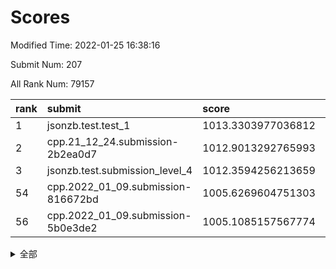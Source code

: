 # Scores

Modified Time: 2022-01-25 16:38:16

Submit Num: 207

All Rank Num: 79157

| rank |               submit               |       score        |       sigma        | pk_num |
| :--- | :--------------------------------- | :----------------- | :----------------- | :----- |
| 1    | jsonzb.test.test_1                 | 1013.3303977036812 | 0.8001876125761475 | 1532   |
| 2    | cpp.21_12_24.submission-2b2ea0d7   | 1012.9013292765993 | 0.8023521167746027 | 1536   |
| 3    | jsonzb.test.submission_level_4     | 1012.3594256213659 | 0.7962268106319265 | 1526   |
| 54   | cpp.2022_01_09.submission-816672bd | 1005.6269604751303 | 0.7372677089516277 | 1530   |
| 56   | cpp.2022_01_09.submission-5b0e3de2 | 1005.1085157567774 | 0.7319769954697498 | 1529   |


<details>
<summary>全部</summary>

| rank |                 submit                 |       score        |       sigma        | pk_num |
| :--- | :------------------------------------- | :----------------- | :----------------- | :----- |
| 1    | jsonzb.test.test_1                     | 1013.3303977036812 | 0.8001876125761475 | 1532   |
| 2    | cpp.21_12_24.submission-2b2ea0d7       | 1012.9013292765993 | 0.8023521167746027 | 1536   |
| 3    | jsonzb.test.submission_level_4         | 1012.3594256213659 | 0.7962268106319265 | 1526   |
| 4    | gobigger.level_3.submission_level_3_43 | 1011.7210056686062 | 0.7776459439314671 | 1530   |
| 5    | gobigger.level_3.submission_level_3_41 | 1011.6935456269385 | 0.7854568458455335 | 1529   |
| 6    | gobigger.level_3.submission_level_3_33 | 1011.522611629444  | 0.7793575088734711 | 1525   |
| 7    | gobigger.level_3.submission_level_3_21 | 1011.4058206359093 | 0.7741967056262457 | 1525   |
| 8    | gobigger.level_3.submission_level_3_30 | 1011.1578261449032 | 0.7790232162421029 | 1528   |
| 9    | gobigger.level_3.submission_level_3_5  | 1011.0499475852841 | 0.7841047080729725 | 1536   |
| 10   | gobigger.level_3.submission_level_3_2  | 1011.0434369831678 | 0.767455161733197  | 1529   |
| 11   | gobigger.level_3.submission_level_3_47 | 1011.0203742882557 | 0.7584138982792463 | 1530   |
| 12   | gobigger.level_3.submission_level_3_12 | 1010.944192967648  | 0.770126664127395  | 1532   |
| 13   | gobigger.level_3.submission_level_3_18 | 1010.8986288852021 | 0.7650210822381177 | 1528   |
| 14   | gobigger.level_3.submission_level_3_10 | 1010.8977797503677 | 0.7831740498551183 | 1535   |
| 15   | gobigger.level_3.submission_level_3_44 | 1010.8759255844512 | 0.7801291793956381 | 1530   |
| 16   | gobigger.level_3.submission_level_3_39 | 1010.7001426734643 | 0.7621692070412571 | 1529   |
| 17   | gobigger.level_3.submission_level_3_3  | 1010.5990396162366 | 0.7704172725825762 | 1532   |
| 18   | gobigger.level_3.submission_level_3_37 | 1010.5816410123416 | 0.7669847336121061 | 1530   |
| 19   | gobigger.level_3.submission_level_3_6  | 1010.5484318660265 | 0.7388937192664962 | 1527   |
| 20   | gobigger.level_3.submission_level_3_42 | 1010.3780383573228 | 0.7615848853252575 | 1530   |
| 21   | gobigger.level_3.submission_level_3_35 | 1010.3769998040893 | 0.7789534008336573 | 1530   |
| 22   | gobigger.level_3.submission_level_3_29 | 1010.321811573942  | 0.7498823524760048 | 1536   |
| 23   | gobigger.level_3.submission_level_3_9  | 1010.3197449569085 | 0.7722287528632701 | 1528   |
| 24   | gobigger.level_3.submission_level_3_19 | 1010.295576764025  | 0.7563112973788931 | 1529   |
| 25   | gobigger.level_3.submission_level_3_24 | 1010.256740138176  | 0.7501250247946738 | 1528   |
| 26   | gobigger.level_3.submission_level_3_1  | 1010.2424128544277 | 0.7492792132808067 | 1528   |
| 27   | gobigger.level_3.submission_level_3_27 | 1010.2365236999665 | 0.7777378536524325 | 1533   |
| 28   | gobigger.level_3.submission_level_3_25 | 1010.2282191388432 | 0.7404720986662024 | 1527   |
| 29   | gobigger.level_3.submission_level_3_4  | 1010.1824912473185 | 0.7523258789279004 | 1529   |
| 30   | gobigger.level_3.submission_level_3_46 | 1010.1185583674893 | 0.7565474635934625 | 1530   |
| 31   | gobigger.level_3.submission_level_3_13 | 1010.0765548092883 | 0.7706480049040333 | 1532   |
| 32   | gobigger.level_3.submission_level_3_28 | 1010.0449623986129 | 0.7592828182367223 | 1532   |
| 33   | gobigger.level_3.submission_level_3_26 | 1010.0059342862919 | 0.75023156516223   | 1530   |
| 34   | gobigger.level_3.submission_level_3_14 | 1009.8574908596507 | 0.7283949542667212 | 1526   |
| 35   | gobigger.level_3.submission_level_3_23 | 1009.8300937959341 | 0.780637714514969  | 1530   |
| 36   | gobigger.level_3.submission_level_3_7  | 1009.7869746267944 | 0.7611196929285058 | 1531   |
| 37   | gobigger.level_3.submission_level_3_31 | 1009.7829432807496 | 0.7464249505253603 | 1535   |
| 38   | gobigger.level_3.submission_level_3_40 | 1009.7534872578567 | 0.7502531678288568 | 1532   |
| 39   | gobigger.level_3.submission_level_3_49 | 1009.7056945100251 | 0.7503268366539688 | 1528   |
| 40   | gobigger.level_3.submission_level_3_38 | 1009.5835419672075 | 0.7609954657607072 | 1528   |
| 41   | gobigger.level_3.submission_level_3_48 | 1009.509735263198  | 0.7823743879814551 | 1528   |
| 42   | gobigger.level_3.submission_level_3_22 | 1009.387061541588  | 0.7501881365353175 | 1531   |
| 43   | gobigger.level_3.submission_level_3_34 | 1009.3716903278299 | 0.7690533519398564 | 1535   |
| 44   | gobigger.level_3.submission_level_3_0  | 1009.3412154539009 | 0.7653744052998608 | 1531   |
| 45   | gobigger.level_3.submission_level_3_36 | 1009.0780385842435 | 0.7303148679606442 | 1528   |
| 46   | gobigger.level_3.submission_level_3_8  | 1009.0644247665103 | 0.7463243920990068 | 1528   |
| 47   | gobigger.level_3.submission_level_3_16 | 1008.9139601810379 | 0.7590908708075896 | 1525   |
| 48   | gobigger.level_3.submission_level_3_11 | 1008.8208036207405 | 0.7457195828907455 | 1524   |
| 49   | gobigger.level_3.submission_level_3_15 | 1008.8008743824299 | 0.7463832902223665 | 1529   |
| 50   | gobigger.level_3.submission_level_3_32 | 1008.5808671066533 | 0.7632650044144368 | 1527   |
| 51   | gobigger.level_3.submission_level_3_20 | 1008.4564443078938 | 0.7275844010142167 | 1533   |
| 52   | gobigger.level_3.submission_level_3_17 | 1008.1714457067757 | 0.7428395944393683 | 1530   |
| 53   | gobigger.level_3.submission_level_3_45 | 1008.0953433986833 | 0.7362192164081904 | 1533   |
| 54   | cpp.2022_01_09.submission-816672bd     | 1005.6269604751303 | 0.7372677089516277 | 1530   |
| 55   | gobigger.level_1.submission_level_1_40 | 1005.3885673853853 | 0.73458118089872   | 1534   |
| 56   | cpp.2022_01_09.submission-5b0e3de2     | 1005.1085157567774 | 0.7319769954697498 | 1529   |
| 57   | gobigger.level_1.submission_level_1_46 | 1004.9526857345389 | 0.7173618472691125 | 1526   |
| 58   | gobigger.level_1.submission_level_1_49 | 1004.9108570597346 | 0.7231882412795618 | 1527   |
| 59   | gobigger.level_1.submission_level_1_25 | 1004.5380693697222 | 0.7175866186421115 | 1529   |
| 60   | gobigger.level_1.submission_level_1_3  | 1004.4295048915709 | 0.7226228772641192 | 1526   |
| 61   | gobigger.level_1.submission_level_1_36 | 1004.4201818069105 | 0.733546855059064  | 1523   |
| 62   | gobigger.level_1.submission_level_1_28 | 1004.3267601550705 | 0.7213148280411897 | 1527   |
| 63   | gobigger.level_1.submission_level_1_10 | 1004.3231775999184 | 0.7171044730484666 | 1527   |
| 64   | gobigger.level_1.submission_level_1_26 | 1004.3189725959564 | 0.723493884753055  | 1528   |
| 65   | gobigger.level_1.submission_level_1_31 | 1004.2754377296794 | 0.7373261616765    | 1531   |
| 66   | gobigger.level_1.submission_level_1_48 | 1004.1129363182898 | 0.7172523353828872 | 1533   |
| 67   | gobigger.level_1.submission_level_1_21 | 1004.07927986767   | 0.7201704226176223 | 1533   |
| 68   | gobigger.level_1.submission_level_1_13 | 1003.9921497718631 | 0.7221723994400323 | 1529   |
| 69   | gobigger.level_1.submission_level_1_30 | 1003.9577863113133 | 0.7227520854196329 | 1532   |
| 70   | gobigger.level_1.submission_level_1_41 | 1003.9126014906282 | 0.7220874084656594 | 1534   |
| 71   | gobigger.level_1.submission_level_1_22 | 1003.909398544745  | 0.7148212921456103 | 1531   |
| 72   | gobigger.level_1.submission_level_1_16 | 1003.8500923249458 | 0.7313012100446608 | 1529   |
| 73   | gobigger.level_1.submission_level_1_8  | 1003.7414293977258 | 0.7368933865089766 | 1531   |
| 74   | gobigger.level_1.submission_level_1_32 | 1003.7408372798649 | 0.7121617708054233 | 1529   |
| 75   | gobigger.level_1.submission_level_1_37 | 1003.7359842225463 | 0.7038366500725222 | 1535   |
| 76   | gobigger.level_1.submission_level_1_17 | 1003.6660513980744 | 0.7086896937904377 | 1531   |
| 77   | gobigger.level_1.submission_level_1_27 | 1003.6138822424366 | 0.7178598586972104 | 1530   |
| 78   | gobigger.level_1.submission_level_1_6  | 1003.4947202064261 | 0.716308695001524  | 1523   |
| 79   | gobigger.level_1.submission_level_1_19 | 1003.376244200782  | 0.7225072449955304 | 1529   |
| 80   | gobigger.level_1.submission_level_1_1  | 1003.3714864760816 | 0.7238547547885685 | 1528   |
| 81   | gobigger.level_1.submission_level_1_4  | 1003.3576328780979 | 0.7259648378748836 | 1530   |
| 82   | gobigger.level_1.submission_level_1_5  | 1003.2637204878963 | 0.7261920407696152 | 1528   |
| 83   | gobigger.level_1.submission_level_1_34 | 1003.1266039949819 | 0.7074938037532287 | 1524   |
| 84   | gobigger.level_1.submission_level_1_7  | 1003.116003180802  | 0.7322757024995038 | 1531   |
| 85   | gobigger.level_1.submission_level_1_12 | 1003.0329699443599 | 0.7124800330185327 | 1526   |
| 86   | gobigger.level_1.submission_level_1_42 | 1002.9996812715019 | 0.7083943998666895 | 1529   |
| 87   | gobigger.level_1.submission_level_1_33 | 1002.841106909675  | 0.7070479609867466 | 1529   |
| 88   | gobigger.level_1.submission_level_1_29 | 1002.8288729618163 | 0.720726117857162  | 1531   |
| 89   | gobigger.level_1.submission_level_1_15 | 1002.7478497814844 | 0.7263563314717721 | 1527   |
| 90   | gobigger.level_1.submission_level_1_2  | 1002.7322900146239 | 0.7123039655482344 | 1528   |
| 91   | gobigger.level_1.submission_level_1_18 | 1002.7243343945642 | 0.7062542935979818 | 1530   |
| 92   | gobigger.level_1.submission_level_1_35 | 1002.630891566074  | 0.7124367177646423 | 1532   |
| 93   | gobigger.level_1.submission_level_1_24 | 1002.5979303167118 | 0.7392144543006643 | 1531   |
| 94   | gobigger.level_1.submission_level_1_9  | 1002.5878825454499 | 0.7081379141738261 | 1523   |
| 95   | gobigger.level_1.submission_level_1_43 | 1002.5498483401509 | 0.7247944301243883 | 1527   |
| 96   | gobigger.level_1.submission_level_1_0  | 1002.4494992736983 | 0.7161028299190527 | 1525   |
| 97   | gobigger.level_1.submission_level_1_39 | 1002.4137756467003 | 0.7201032348232476 | 1528   |
| 98   | gobigger.level_1.submission_level_1_47 | 1002.4070438858189 | 0.7169327038348833 | 1529   |
| 99   | gobigger.level_1.submission_level_1_11 | 1002.3477367209322 | 0.7216950263237942 | 1529   |
| 100  | gobigger.level_1.submission_level_1_45 | 1002.2207586161377 | 0.7138761895214287 | 1521   |
| 101  | gobigger.level_1.submission_level_1_14 | 1002.2204699485206 | 0.7065826262777123 | 1523   |
| 102  | gobigger.level_1.submission_level_1_23 | 1002.1641540839499 | 0.7134027798613078 | 1530   |
| 103  | gobigger.level_1.submission_level_1_20 | 1001.9620944925854 | 0.7214415049504954 | 1527   |
| 104  | gobigger.level_1.submission_level_1_38 | 1001.7733203778416 | 0.7205211911194043 | 1530   |
| 105  | gobigger.level_1.submission_level_1_44 | 1001.6523695921893 | 0.7163593282890901 | 1532   |
| 106  | gobigger.random.submission_random_26   | 997.2671533842669  | 0.7145337645765165 | 1529   |
| 107  | gobigger.random.submission_random_1    | 997.2037357439061  | 0.697734269164569  | 1532   |
| 108  | gobigger.random.submission_random_46   | 997.1295684636291  | 0.7078151458033125 | 1530   |
| 109  | gobigger.random.submission_random_42   | 996.9481468311814  | 0.7098539197652406 | 1531   |
| 110  | gobigger.random.submission_random_48   | 996.7411400080351  | 0.709695623142771  | 1533   |
| 111  | gobigger.random.submission_random_29   | 996.6931288592597  | 0.7187743222313462 | 1529   |
| 112  | gobigger.random.submission_random_24   | 996.5743512961768  | 0.7032919877400492 | 1530   |
| 113  | gobigger.random.submission_random_47   | 996.5233712579407  | 0.7102777547174967 | 1529   |
| 114  | gobigger.random.submission_random_20   | 996.4166694784407  | 0.7053470011259049 | 1527   |
| 115  | gobigger.random.submission_random_33   | 996.3464378832995  | 0.7218939641883    | 1530   |
| 116  | gobigger.random.submission_random_6    | 996.252308907291   | 0.7070309707828693 | 1530   |
| 117  | gobigger.random.submission_random_0    | 996.2485471241774  | 0.7410681174203889 | 1530   |
| 118  | gobigger.random.submission_random_34   | 996.1676636866417  | 0.7067469115449996 | 1535   |
| 119  | gobigger.random.submission_random_40   | 996.104989470152   | 0.7086195884059697 | 1531   |
| 120  | gobigger.random.submission_random_4    | 996.1038360401722  | 0.6975982459096061 | 1530   |
| 121  | gobigger.random.submission_random_32   | 996.0463057219787  | 0.7186892319237169 | 1529   |
| 122  | gobigger.random.submission_random_25   | 996.0358995010764  | 0.709040684905943  | 1530   |
| 123  | gobigger.random.submission_random_19   | 996.0147165630653  | 0.7125228323035743 | 1529   |
| 124  | gobigger.random.submission_random_39   | 995.9935033762513  | 0.7138050131416938 | 1530   |
| 125  | gobigger.random.submission_random_22   | 995.9756967467017  | 0.6993784085660862 | 1532   |
| 126  | gobigger.random.submission_random_27   | 995.967605552367   | 0.7172238303135166 | 1526   |
| 127  | gobigger.random.submission_random_17   | 995.961024883952   | 0.704327742795917  | 1529   |
| 128  | gobigger.random.submission_random_3    | 995.8902377191856  | 0.7005240625667071 | 1530   |
| 129  | gobigger.random.submission_random_31   | 995.8094347042253  | 0.7069077722756951 | 1530   |
| 130  | gobigger.random.submission_random_14   | 995.8035785492399  | 0.7129052970939074 | 1530   |
| 131  | gobigger.random.submission_random_8    | 995.7555322478797  | 0.7260901797761601 | 1526   |
| 132  | gobigger.random.submission_random_11   | 995.7149961604315  | 0.6914506393148759 | 1527   |
| 133  | gobigger.random.submission_random_10   | 995.6779242541336  | 0.6975556102580557 | 1529   |
| 134  | gobigger.random.submission_random_18   | 995.6622269415946  | 0.703528012231427  | 1532   |
| 135  | gobigger.random.submission_random_35   | 995.6370027352174  | 0.7182078794119072 | 1533   |
| 136  | gobigger.random.submission_random_23   | 995.6341639805337  | 0.7145506198363972 | 1529   |
| 137  | gobigger.random.submission_random_7    | 995.5901137440669  | 0.7035898555525976 | 1532   |
| 138  | gobigger.random.submission_random_21   | 995.5737848158988  | 0.7172697560914018 | 1527   |
| 139  | gobigger.random.submission_random_44   | 995.5518853097682  | 0.7161960554164801 | 1532   |
| 140  | gobigger.random.submission_random_5    | 995.5328215152847  | 0.6989155490772196 | 1529   |
| 141  | gobigger.random.submission_random_9    | 995.5299939784259  | 0.7105874572030448 | 1525   |
| 142  | gobigger.random.submission_random_45   | 995.5095126210803  | 0.7301102440159954 | 1533   |
| 143  | gobigger.random.submission_random_43   | 995.5002942924898  | 0.7120614477923689 | 1532   |
| 144  | gobigger.random.submission_random_2    | 995.4394547251321  | 0.7208850203752365 | 1528   |
| 145  | gobigger.random.submission_random_38   | 995.4351658330593  | 0.7093243093876624 | 1531   |
| 146  | gobigger.random.submission_random_41   | 995.1866426300048  | 0.7092434815691151 | 1527   |
| 147  | gobigger.random.submission_random_12   | 995.1034729519621  | 0.7239748548821732 | 1527   |
| 148  | gobigger.random.submission_random_49   | 995.057258879228   | 0.7262901728723379 | 1529   |
| 149  | gobigger.random.submission_random_36   | 995.0102247271986  | 0.7049724198288723 | 1530   |
| 150  | gobigger.random.submission_random_28   | 994.9668116222122  | 0.7150413772631182 | 1531   |
| 151  | gobigger.random.submission_random_15   | 994.8502793399115  | 0.7119102439407752 | 1529   |
| 152  | gobigger.random.submission_random_30   | 994.8494129426585  | 0.7195609640348443 | 1529   |
| 153  | gobigger.random.submission_random_37   | 994.6539216190954  | 0.706119197961871  | 1535   |
| 154  | gobigger.random.submission_random_13   | 994.6353366158858  | 0.7222878906889465 | 1525   |
| 155  | gobigger.random.submission_random_16   | 993.9217068422209  | 0.709662614826373  | 1529   |
| 156  | gobigger.level_2.submission_level_2_28 | 993.5351455546556  | 0.7472075636043866 | 1534   |
| 157  | gobigger.level_2.submission_level_2_30 | 993.381880079741   | 0.7478224369817335 | 1528   |
| 158  | gobigger.level_2.submission_level_2_2  | 993.111719668266   | 0.7283087329631742 | 1532   |
| 159  | gobigger.level_2.submission_level_2_10 | 993.0706540149392  | 0.7555775584874505 | 1531   |
| 160  | gobigger.level_2.submission_level_2_45 | 993.0667839424473  | 0.740804965994961  | 1532   |
| 161  | gobigger.level_2.submission_level_2_32 | 992.9683923438249  | 0.7177032413524441 | 1529   |
| 162  | gobigger.level_2.submission_level_2_23 | 992.9068824918778  | 0.7333850199088753 | 1529   |
| 163  | gobigger.level_2.submission_level_2_19 | 992.8141533178625  | 0.7357581080249717 | 1531   |
| 164  | gobigger.level_2.submission_level_2_9  | 992.7546731344346  | 0.7621206573743908 | 1531   |
| 165  | gobigger.level_2.submission_level_2_13 | 992.7201862029542  | 0.7275191717965247 | 1527   |
| 166  | gobigger.level_2.submission_level_2_26 | 992.6839496903234  | 0.7519793971538278 | 1535   |
| 167  | gobigger.level_2.submission_level_2_29 | 992.6098787516514  | 0.7340005611613948 | 1535   |
| 168  | gobigger.level_2.submission_level_2_3  | 992.5568417673028  | 0.7434120801152049 | 1529   |
| 169  | gobigger.level_2.submission_level_2_47 | 992.4606478261537  | 0.7286637606435803 | 1525   |
| 170  | gobigger.level_2.submission_level_2_20 | 992.4193668814664  | 0.745376266752733  | 1528   |
| 171  | gobigger.level_2.submission_level_2_5  | 992.2572708419921  | 0.739840818667001  | 1526   |
| 172  | gobigger.level_2.submission_level_2_11 | 992.2418481021654  | 0.7399180147055777 | 1537   |
| 173  | gobigger.level_2.submission_level_2_43 | 992.2371734817888  | 0.7545688843972516 | 1527   |
| 174  | gobigger.level_2.submission_level_2_42 | 992.2351350348501  | 0.7414107330553753 | 1525   |
| 175  | gobigger.level_2.submission_level_2_1  | 992.0804342878134  | 0.7449251319829112 | 1526   |
| 176  | gobigger.level_2.submission_level_2_0  | 992.0439263425378  | 0.7372712650764882 | 1536   |
| 177  | gobigger.level_2.submission_level_2_25 | 992.0018082120548  | 0.7504799339199646 | 1536   |
| 178  | gobigger.level_2.submission_level_2_31 | 991.9467412456497  | 0.750183073349554  | 1528   |
| 179  | gobigger.level_2.submission_level_2_17 | 991.9350961360118  | 0.7382212198454292 | 1529   |
| 180  | gobigger.level_2.submission_level_2_36 | 991.9145834367157  | 0.7481608305239066 | 1535   |
| 181  | gobigger.level_2.submission_level_2_22 | 991.8502445123697  | 0.7536786010157802 | 1528   |
| 182  | gobigger.level_2.submission_level_2_24 | 991.7445993919507  | 0.7565687385481513 | 1534   |
| 183  | gobigger.level_2.submission_level_2_4  | 991.7213897894882  | 0.7368118621485658 | 1531   |
| 184  | gobigger.level_2.submission_level_2_44 | 991.7135217098767  | 0.7532208000934888 | 1528   |
| 185  | gobigger.level_2.submission_level_2_27 | 991.6701471769557  | 0.7579794048091917 | 1530   |
| 186  | gobigger.level_2.submission_level_2_12 | 991.5678443677215  | 0.7408222383746347 | 1531   |
| 187  | gobigger.level_2.submission_level_2_38 | 991.5003742844533  | 0.740348574329426  | 1526   |
| 188  | gobigger.level_2.submission_level_2_18 | 991.4470113625782  | 0.7486838223189427 | 1528   |
| 189  | gobigger.level_2.submission_level_2_34 | 991.4367210538907  | 0.7601530862227268 | 1532   |
| 190  | gobigger.level_2.submission_level_2_49 | 991.4106600540669  | 0.7593181606193234 | 1525   |
| 191  | gobigger.level_2.submission_level_2_6  | 991.3204849322077  | 0.7551818289673692 | 1534   |
| 192  | gobigger.level_2.submission_level_2_40 | 991.268791162413   | 0.75685438266211   | 1531   |
| 193  | gobigger.level_2.submission_level_2_8  | 991.2590431830649  | 0.7677454821138543 | 1527   |
| 194  | gobigger.level_2.submission_level_2_46 | 991.1697473750928  | 0.7493577707128699 | 1528   |
| 195  | gobigger.level_2.submission_level_2_33 | 991.1367195641689  | 0.7518086180876802 | 1530   |
| 196  | gobigger.level_2.submission_level_2_35 | 990.9470915554552  | 0.7542436359469514 | 1531   |
| 197  | gobigger.level_2.submission_level_2_14 | 990.923544579815   | 0.764151704312756  | 1531   |
| 198  | gobigger.level_2.submission_level_2_48 | 990.9115858076664  | 0.7510813234732191 | 1533   |
| 199  | gobigger.level_2.submission_level_2_15 | 990.6811776938285  | 0.7503914162341102 | 1533   |
| 200  | gobigger.level_2.submission_level_2_16 | 990.5826216500033  | 0.7524185186099663 | 1529   |
| 201  | gobigger.level_2.submission_level_2_21 | 990.4367612549429  | 0.7756768912518768 | 1526   |
| 202  | gobigger.level_2.submission_level_2_37 | 990.3475648089482  | 0.7724455144059861 | 1528   |
| 203  | gobigger.level_2.submission_level_2_39 | 990.0277491884235  | 0.7593197918612892 | 1533   |
| 204  | gobigger.level_2.submission_level_2_7  | 990.022231803028   | 0.7637112081951862 | 1534   |
| 205  | gobigger.level_2.submission_level_2_41 | 989.9879085835328  | 0.752410798861397  | 1530   |
| 206  | gobigger.none.submission_none_0        | 976.4633356653833  | 1.389159079919155  | 1529   |
| 207  | gobigger.none.submission_none_1        | 976.1617652494532  | 1.428033971743286  | 1526   |

</details>